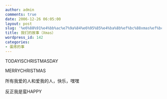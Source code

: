 ```yaml
---
author: admin
comments: true
date: 2006-12-26 06:05:00
layout: post
slug: '%e6%88%91%e4%bb%ac%e7%9a%84%e6%95%85%e4%ba%8b%ef%bc%88xmas%ef%bc%89'
title: 我们的故事（Xmas）
wordpress_id: 142
categories:
- 蛋疼的事
---
```


TODAYISCHRISTMASDAY  
  
MERRYCHRISTMAS  
  
所有我爱的人和爱我的人，快乐，嘿嘿  
  
反正我是蛮HAPPY
